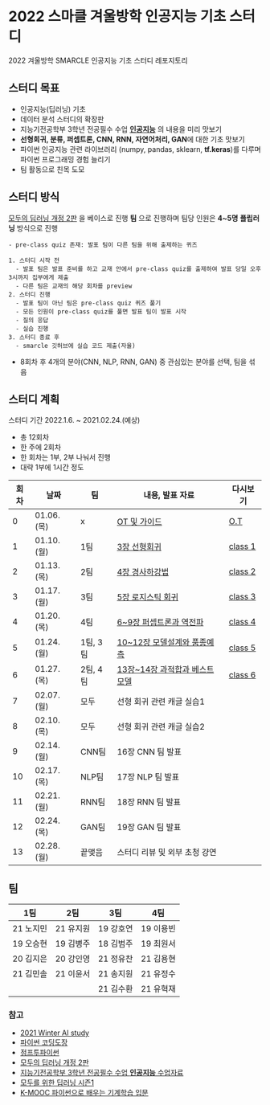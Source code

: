 # 2022 스마클 겨울방학 인공지능 기초 스터디
2022 겨울방학 SMARCLE 인공지능 기초 스터디 레포지토리

## 스터디 목표
- 인공지능(딥러닝) 기초
- 데이터 분석 스터디의 확장판
- 지능기전공학부 3학년 전공필수 수업 **[인공지능](https://github.com/sejongresearch/2020.Spring.AI)** 의 내용을 미리 맛보기
- **선형회귀, 분류, 퍼셉트론, CNN, RNN, 자연어처리, GAN**에 대한 기초 맛보기
- 파이썬 인공지능 관련 라이브러리 (numpy, pandas, sklearn, **tf.keras**)를 다루며 파이썬 프로그래밍 경험 늘리기
- 팀 활동으로 친목 도모

## 스터디 방식
[모두의 딥러닝 개정 2판](https://thebook.io/080228/) 을 베이스로 진행
**팀** 으로 진행하며 팀당 인원은 **4~5명**
**플립러닝** 방식으로 진행
```
- pre-class quiz 존재: 발표 팀이 다른 팀을 위해 출제하는 퀴즈

1. 스터디 시작 전
  - 발표 팀은 발표 준비를 하고 교재 안에서 pre-class quiz를 출제하여 발표 당일 오후 3시까지 집부에게 제출
  - 다른 팀은 교재의 해당 회차를 preview
2. 스터디 진행
  - 발표 팀이 아닌 팀은 pre-class quiz 퀴즈 풀기
  - 모든 인원이 pre-class quiz를 풀면 발표 팀이 발표 시작
  - 질의 응답
  - 실습 진행
3. 스터디 종료 후
  - smarcle 깃허브에 실습 코드 제출(자율)
```

- 8회차 후 4개의 분야(CNN, NLP, RNN, GAN) 중 관심있는 분야를 선택, 팀을 섞음

## 스터디 계획
스터디 기간 2022.1.6. ~ 2021.02.24.(예상)

- 총 12회차
- 한 주에 2회차
- 한 회차는 1부, 2부 나눠서 진행
- 대략 1부에 1시간 정도


| 회차 | 날짜 | 팀 |내용, 발표 자료 | 다시보기 |
| --- | --- | --- | --- | --- |
| 0 | 01.06.(목)	 |x| [OT 및 가이드](https://github.com/sejongsmarcle/2022_Winter_AiStudy/tree/main/%EC%8A%A4%ED%84%B0%EB%94%94%20%EC%9E%90%EB%A3%8C/0%ED%9A%8C%EC%B0%A8) | [O.T](https://www.youtube.com/watch?v=U7_4oL4c_Wo&list=PLvRUlpIVi9qRoI7iXBLd4zkSkhMPCMz3f&index=1) |
| 1 | 01.10.(월) |1팀 |[3장 선형회귀](https://github.com/sejongsmarcle/2022_Winter_AiStudy/tree/main/%EC%8A%A4%ED%84%B0%EB%94%94%20%EC%9E%90%EB%A3%8C/1%ED%9A%8C%EC%B0%A8) | [class 1](https://youtu.be/x7U4pfNdtgc) |
| 2 | 01.13.(목) |2팀 |[4장 경사하강법](https://github.com/sejongsmarcle/2022_Winter_AiStudy/tree/main/%EC%8A%A4%ED%84%B0%EB%94%94%20%EC%9E%90%EB%A3%8C/2%ED%9A%8C%EC%B0%A8) | [class 2](https://www.youtube.com/watch?v=9WpuawbmvO8&list=PLvRUlpIVi9qRoI7iXBLd4zkSkhMPCMz3f&index=3) |
| 3 | 01.17.(월) |3팀 |[5장 로지스틱 회귀](https://github.com/sejongsmarcle/2022_Winter_AiStudy/tree/main/%EC%8A%A4%ED%84%B0%EB%94%94%20%EC%9E%90%EB%A3%8C/3%ED%9A%8C%EC%B0%A8) | [class 3](https://www.youtube.com/watch?v=_No1IL5cyKI) |
| 4 | 01.20.(목) |4팀|[6~9장 퍼셉트론과 역전파](https://github.com/sejongsmarcle/2022_Winter_AiStudy/tree/main/%EC%8A%A4%ED%84%B0%EB%94%94%20%EC%9E%90%EB%A3%8C/4%ED%9A%8C%EC%B0%A8) | [class 4](https://www.youtube.com/watch?v=aY8Ww_b5LGk) |
| 5 | 01.24.(월) |1팀, 3팀 |[10~12장 모델설계와 품종예측](https://github.com/sejongsmarcle/2022_Winter_AiStudy/tree/main/%EC%8A%A4%ED%84%B0%EB%94%94%20%EC%9E%90%EB%A3%8C/5%ED%9A%8C%EC%B0%A8) | [class 5](https://www.youtube.com/watch?v=c69__qo-GtY) |
| 6 | 01.27.(목) |2팀, 4팀 | [13장~14장 과적합과 베스트모델](https://github.com/sejongsmarcle/2022_Winter_AiStudy/tree/main/%EC%8A%A4%ED%84%B0%EB%94%94%20%EC%9E%90%EB%A3%8C/6%ED%9A%8C%EC%B0%A8) | [class 6](https://www.youtube.com/watch?v=owKtqqA0o2Q&list=PLvRUlpIVi9qRoI7iXBLd4zkSkhMPCMz3f&index=8)  |
| 7 | 02.07.(월) |모두 |선형 회귀 관련 캐글 실습1 |  |
| 8 | 02.10.(목) |모두 |선형 회귀 관련 캐글 실습2 |  |
| 9 | 02.14.(월) |CNN팀 |16장 CNN 팀 발표 |  |
| 10 | 02.17.(목) |NLP팀 |17장 NLP 팀 발표 |  |
| 11 | 02.21.(월) | RNN팀|18장 RNN 팀 발표 |  |
| 12 | 02.24.(목) | GAN팀|19장 GAN 팀 발표 |  |
| 13 | 02.28.(월) | 끝맺음|스터디 리뷰 및 외부 초청 걍연 |  |

## 팀
| 1팀 | 2팀 | 3팀 | 4팀 |
|---|---|---|---|
|21 노지민|21 유지원|19 강호연|19 이용빈|
|19 오승현 | 19 김병주| 18 김범주| 19 최원서|
|20 김지은|20 강인영| 21 정유찬|21 김용현|
|21 김민솔|21 이윤서|21 송지원| 21 유정수|
|  |  |21 김수환| 21 유혁재|

### 참고
- [2021 Winter AI study](https://github.com/sejongsmarcle/2021_Winter_AiStudy)
- [파이썬 코딩도장](https://dojang.io/course/view.php?id=7)
- [점프투파이썬](https://wikidocs.net/book/1)
- [모두의 딥러닝 개정 2판](https://thebook.io/080228/)
- [지능기전공학부 3학년 전공필수 수업 **인공지능** 수업자료](https://github.com/sejongresearch/2020.Spring.AI)
- [모두를 위한 딥러닝 시즌1](https://youtube.com/playlist?list=PLlMkM4tgfjnLSOjrEJN31gZATbcj_MpUm)
- [K-MOOC 파이썬으로 배우는 기계학습 입문](http://www.kmooc.kr/courses/course-v1:HGUk+HGU05+2021_T2/course/)

